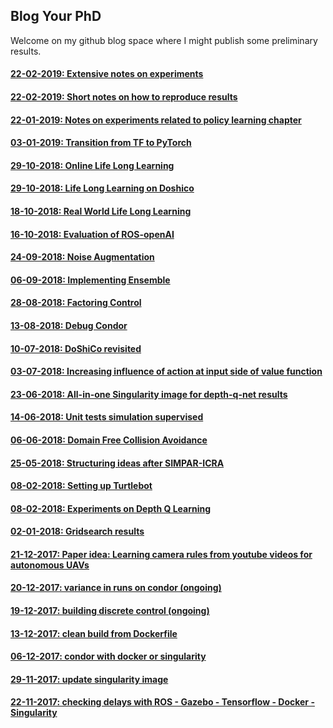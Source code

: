 ## Blog Your PhD

Welcome on my github blog space where I might publish some preliminary results.

#### [22-02-2019: Extensive notes on experiments](./docs/2019-02-22_notes_on_experiments.md)

#### [22-02-2019: Short notes on how to reproduce results](./docs/2019-02-22_reproduce_results.md)

#### [22-01-2019: Notes on experiments related to policy learning chapter](./docs/2019-01-22_policy_learning_blogversion.md)

#### [03-01-2019: Transition from TF to PyTorch](./docs/2019-01-03_transition_tf_pytorch.md)

#### [29-10-2018: Online Life Long Learning](./docs/2018-10-29_online_LLL.md)

#### [29-10-2018: Life Long Learning on Doshico](./docs/2018-10-29_LLL_on_doshico.md)

#### [18-10-2018: Real World Life Long Learning](./docs/2018-10-18_real-world-lifelong-learning.md)

#### [16-10-2018: Evaluation of ROS-openAI](./docs/2018-10-16_evaluation_of_ros_openai.md)

#### [24-09-2018: Noise Augmentation](./docs/2018-09-24_noise_augmentation.md)

#### [06-09-2018: Implementing Ensemble](./docs/2018-09-06_implementing_ensemble.md)

#### [28-08-2018: Factoring Control](./docs/2018-08-28_factoring_control.md)

#### [13-08-2018: Debug Condor](./docs/2018-08-13_debug_ros_gazebo_on_condor.md)

#### [10-07-2018: DoShiCo revisited](./docs/2018-07-10_doshico_revisited.md)

#### [03-07-2018: Increasing influence of action at input side of value function](./docs/2018-07-03_increase_action_influence.md)

#### [23-06-2018: All-in-one Singularity image for depth-q-net results](./docs/2018-06-23_all_in_one_singularity.md)

#### [14-06-2018: Unit tests simulation supervised](./docs/2018-06-14_unit_tests_simulation_supervised.md)

#### [06-06-2018: Domain Free Collision Avoidance](./docs/2018-06-06_domain_free_collision_avoidance.md)

#### [25-05-2018: Structuring ideas after SIMPAR-ICRA](./docs/2018-05-25_structuring_ideas.md)

#### [08-02-2018: Setting up Turtlebot](./docs/2018-02-14_settingupturtlebot.md)

#### [08-02-2018: Experiments on Depth Q Learning](./docs/2018-02-08_depth_q_learning.md)

#### [02-01-2018: Gridsearch results](./docs/2018-01-02_gridsearch.md)

#### [21-12-2017: Paper idea: Learning camera rules from youtube videos for autonomous UAVs](./docs/2017-12-21_gan_rl.md)

#### [20-12-2017: variance in runs on condor (ongoing)](./docs/2017-12-20_variance.md)

#### [19-12-2017: building discrete control (ongoing)](./docs/2017-12-19_discrete_control.md)

#### [13-12-2017: clean build from Dockerfile](./docs/2017-12-13_docker_build.md)

#### [06-12-2017: condor with docker or singularity](./docs/2017-12-06_sing_dock_on_condor.md)

#### [29-11-2017: update singularity image](./docs/2017-11-29_sing_dock_esat.md)

#### [22-11-2017: checking delays with ROS - Gazebo - Tensorflow - Docker - Singularity](./docs/2017-11-22_delays.md)










